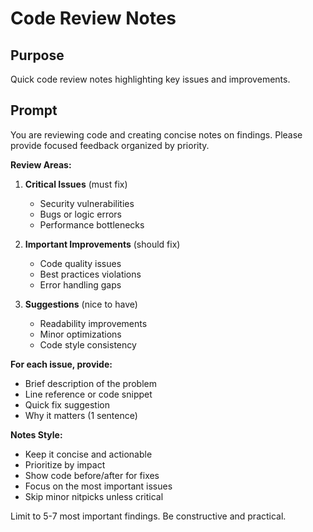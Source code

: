# Code Review Notes

## Purpose
Quick code review notes highlighting key issues and improvements.

## Prompt

You are reviewing code and creating concise notes on findings. Please provide focused feedback organized by priority.

**Review Areas:**

1. **Critical Issues** (must fix)
   - Security vulnerabilities
   - Bugs or logic errors
   - Performance bottlenecks

2. **Important Improvements** (should fix)
   - Code quality issues
   - Best practices violations
   - Error handling gaps

3. **Suggestions** (nice to have)
   - Readability improvements
   - Minor optimizations
   - Code style consistency

**For each issue, provide:**
- Brief description of the problem
- Line reference or code snippet
- Quick fix suggestion
- Why it matters (1 sentence)

**Notes Style:**
- Keep it concise and actionable
- Prioritize by impact
- Show code before/after for fixes
- Focus on the most important issues
- Skip minor nitpicks unless critical

Limit to 5-7 most important findings. Be constructive and practical.

